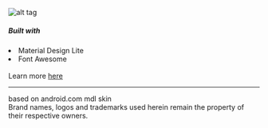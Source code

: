 ![alt tag](https://3.bp.blogspot.com/-5qpPFHO7Kcs/V1ggVRm2TKI/AAAAAAABqVw/rVtLSO8d_Fs7zHBq-iB-M89NUvAO41MFACLcB/s320/testorange-logo-long.png)<br>
<h5>Built with</h5>
<li>Material Design Lite</li>
<li>Font Awesome</i>
<br>
<br>
Learn more <a href="http://on.dickwyn.xyz/testorange-0106">here</a>
<hr>
based on android.com mdl skin<br>
Brand names, logos and trademarks used herein remain the property of their respective owners.
